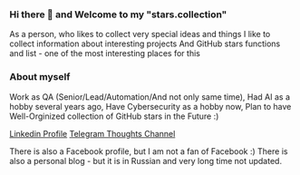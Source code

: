### Hi there 👋 and Welcome to my "stars.collection"

As a person, who likes to collect very special ideas and things
I like to collect information about interesting projects
And GitHub stars functions and list - one of the most interesting places for this

### About myself

Work as QA (Senior/Lead/Automation/And not only same time),
Had AI as a hobby several years ago,
Have Cybersecurity as a hobby now,
Plan to have Well-Orginized collection of GitHub stars in the Future :)

[Linkedin Profile](https://www.linkedin.com/in/klevchenia/)
[Telegram Thoughts Channel](https://t.me/peegc)

There is also a Facebook profile, but I am not a fan of Facebook :)
There is also a personal blog - but it is in Russian and very long time not updated.

<!--
**ViacheslavK/ViacheslavK** is a ✨ _special_ ✨ repository because its `README.md` (this file) appears on your GitHub profile.

Here are some ideas to get you started:

- 🔭 I’m currently working on ...
- 🌱 I’m currently learning ...
- 👯 I’m looking to collaborate on ...
- 🤔 I’m looking for help with ...
- 💬 Ask me about ...
- 📫 How to reach me: ...
- 😄 Pronouns: ...
- ⚡ Fun fact: ...
-->
